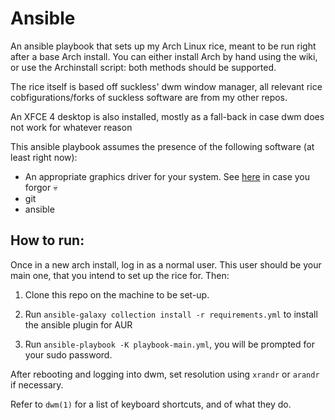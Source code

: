 # Ansible

An ansible playbook that sets up my Arch Linux rice, meant to be run right after a base Arch install.
You can either install Arch by hand using the wiki, or use the Archinstall script: both methods should be supported.

The rice itself is based off suckless' dwm window manager, all relevant rice cobfigurations/forks of suckless software are from my other repos.

An XFCE 4 desktop is also installed, mostly as a fall-back in case dwm does not work for whatever reason 

This ansible playbook assumes the presence of the following software (at least right now):

- An appropriate graphics driver for your system.
    See [here](/doc/linux_video_driver_checklist.md) in case you forgor 💀
- git
- ansible

## How to run:

Once in a new arch install, log in as a normal user.
This user should be your main one, that you intend to set up the rice for.
Then:

1) Clone this repo on the machine to be set-up.

2) Run `ansible-galaxy collection install -r requirements.yml` to install the ansible plugin for AUR

3) Run `ansible-playbook -K playbook-main.yml`, you will be prompted for your sudo password.

After rebooting and logging into dwm, set resolution using `xrandr` or `arandr` if necessary.

Refer to `dwm(1)` for a list of keyboard shortcuts, and of what they do.